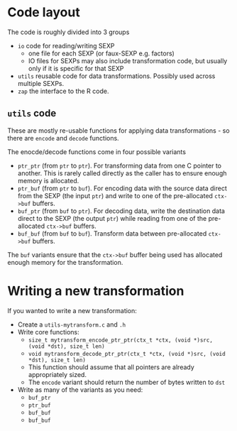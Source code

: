 
# Code layout

The code is roughly divided into 3 groups

* `io` code for reading/writing SEXP
    * one file for each SEXP (or faux-SEXP e.g. factors)
    * IO files for SEXPs may also include transformation code, but 
      usually only if it is specific for that SEXP
* `utils` reusable code for data transformations. Possibly used across 
  multiple SEXPs.
* `zap` the interface to the R code. 


## `utils` code

These are mostly re-usable functions for applying data transformations - so there
are `encode` and `decode` functions.

The enocde/decode functions come in four possible variants

* `ptr_ptr` (from `ptr` to `ptr`). For transforming data from one C pointer to another.  This is 
  rarely called directly as the caller has to ensure enough memory is allocated.
* `ptr_buf`  (from `ptr` to `buf`). For encoding data with the source
  data direct from the SEXP (the input `ptr`) and write to one of the 
  pre-allocated `ctx->buf` buffers.
* `buf_ptr`  (from `buf` to `ptr`). For decoding data, 
  write the destination
  data direct to the SEXP (the output `ptr`) while reading from one of the 
  pre-allocated `ctx->buf` buffers.
* `buf_buf`  (from `buf` to `buf`).  Transform data between 
  pre-allocated `ctx->buf` buffers.
  
The `buf` variants ensure that the `ctx->buf` buffer being
used has allocated enough memory for the transformation.


# Writing a new transformation

If you wanted to write a new transformation:

* Create a `utils-mytransform.c` and `.h`
* Write core functions:
    * `size_t mytransform_encode_ptr_ptr(ctx_t *ctx, (void *)src, (void *dst), size_t len)`
    * `void mytransform_decode_ptr_ptr(ctx_t *ctx, (void *)src, (void *dst), size_t len)`
    * This function should assume that all pointers are already appropriately sized.
    * The `encode` variant should return the number of bytes written to `dst`
* Write as many of the variants as you need:
    * `buf_ptr`
    * `ptr_buf`
    * `buf_buf`
    * `buf_buf`

  
  
  
  
  